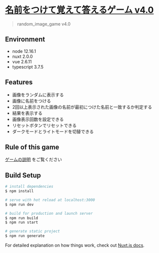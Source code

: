 # [名前をつけて覚えて答えるゲーム v4.0](https://toshikisugiyama-images.netlify.com/)

> random_image_game v4.0

## Environment

- node 12.16.1
- nuxt 2.0.0
- vue 2.6.11
- typescript 3.7.5

## Features

- 画像をランダムに表示する
- 画像に名前をつける
- 2回以上表示された画像の名前が最初につけた名前と一致するか判定する
- 結果を表示する
- 画像表示回数を設定できる
- リセットボタンでリセットできる
- ダークモードとライトモードを切替できる

## Rule of this game

[ゲームの説明](https://toshikisugiyama-images.netlify.com/rule) をご覧ください

## Build Setup

``` bash
# install dependencies
$ npm install

# serve with hot reload at localhost:3000
$ npm run dev

# build for production and launch server
$ npm run build
$ npm run start

# generate static project
$ npm run generate
```

For detailed explanation on how things work, check out [Nuxt.js docs](https://nuxtjs.org).
